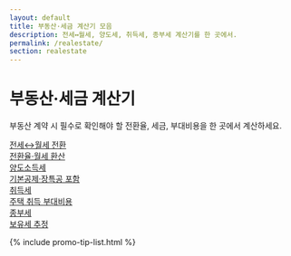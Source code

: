 ```yaml
---
layout: default
title: 부동산·세금 계산기 모음
description: 전세↔월세, 양도세, 취득세, 종부세 계산기를 한 곳에서.
permalink: /realestate/
section: realestate
---
```


<h1>부동산·세금 계산기</h1>
<p class="muted">부동산 계약 시 필수로 확인해야 할 전환율, 세금, 부대비용을 한 곳에서 계산하세요.</p>

<div class="grid-cards">
  <a class="card card-link" href="/realestate/rent-to-jeonse/">
    <div class="title">전세↔월세 전환</div>
    <div class="desc">전환율·월세 환산</div>
  </a>
  <a class="card card-link" href="/realestate/capital-gains/">
    <div class="title">양도소득세</div>
    <div class="desc">기본공제·장특공 포함</div>
  </a>
  <a class="card card-link" href="/realestate/acquisition-tax/">
    <div class="title">취득세</div>
    <div class="desc">주택 취득 부대비용</div>
  </a>
  <a class="card card-link" href="/realestate/property-tax/">
    <div class="title">종부세</div>
    <div class="desc">보유세 추정</div>
  </a>
</div>

{% include promo-tip-list.html %}
